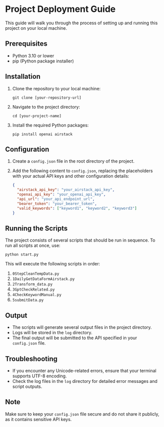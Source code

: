 # Project Deployment Guide

This guide will walk you through the process of setting up and running this project on your local machine.

## Prerequisites

- Python 3.10 or lower
- pip (Python package installer)

## Installation

1. Clone the repository to your local machine:
   ```
   git clone [your-repository-url]
   ```

2. Navigate to the project directory:
   ```
   cd [your-project-name]
   ```

3. Install the required Python packages:
   ```
   pip install openai airstack
   ```

## Configuration

1. Create a `config.json` file in the root directory of the project.

2. Add the following content to `config.json`, replacing the placeholders with your actual API keys and other configuration details:
   ```json
   {
     "airstack_api_key": "your_airstack_api_key",
     "openai_api_key": "your_openai_api_key",
     "api_url": "your_api_endpoint_url",
     "bearer_token": "your_bearer_token",
     "valid_keywords": ["keyword1", "keyword2", "keyword3"]
   }
   ```

## Running the Scripts

The project consists of several scripts that should be run in sequence. To run all scripts at once, use:

```
python start.py
```

This will execute the following scripts in order:

1. `0StepCleanTempData.py`
2. `1DailyGetDataFormAirstack.py`
3. `2Transform_data.py`
4. `3GptCheckRelated.py`
5. `4CheckKeywordManual.py`
6. `5submitData.py`

## Output

- The scripts will generate several output files in the project directory.
- Logs will be stored in the `log` directory.
- The final output will be submitted to the API specified in your `config.json` file.

## Troubleshooting

- If you encounter any Unicode-related errors, ensure that your terminal supports UTF-8 encoding.
- Check the log files in the `log` directory for detailed error messages and script outputs.

## Note

Make sure to keep your `config.json` file secure and do not share it publicly, as it contains sensitive API keys.